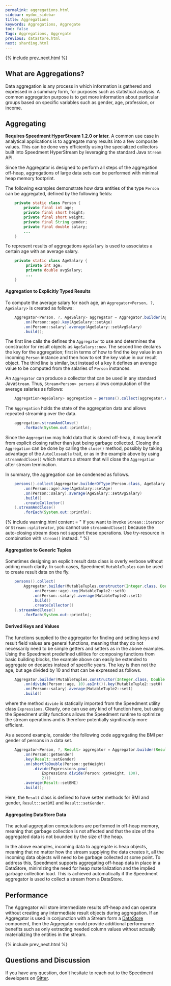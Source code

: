 ```yaml
---
permalink: aggregations.html
sidebar: mydoc_sidebar
title: Aggregations
keywords: Aggregations, Aggregate
toc: false
Tags: Aggregations, Aggregate
previous: datastore.html
next: sharding.html
---
```


{% include prev_next.html %}

## What are Aggregations?
Data aggregation is any process in which information is gathered and expressed in a summary form, for purposes such as statistical analysis. A common aggregation purpose is to get more information about particular groups based on specific variables such as gender, age, profession, or income.

## Aggregating

**Requires Speedment HyperStream 1.2.0 or later.** 
A common use case in analytical applications is to aggregate many results into a few composite values. 
This can be done very efficiently using the specialized collectors built into 
Speedment HyperStream by leveraging the standard Java `Stream` API.

Since the Aggregator is designed to perform all steps of the aggregation off-heap, aggregations 
of large data sets can be performed with minimal heap memory footprint. 

The following examples demonstrate how data entities of the type `Person` can be aggregated, defined by the following fields:

``` java
    private static class Person {
        private final int age;
        private final short height;
        private final short weight;        
        private final String gender;
        private final double salary;
        ...
    }
```

To represent results of aggregations `AgeSalary` is used to 
associates a certain age with an average salary.

``` java
    private static class AgeSalary {
         private int age;
         private double avgSalary;
         ...
    }
```

#### Aggregation to Explicitly Typed Results

To compute the average salary for each age, an `Aggregator<Person, ?, AgeSalary>` is created as follows:

``` java
    Aggregator<Person, ?, AgeSalary> aggregator = Aggregator.builder(AgeSalary::new)
        .on(Person::age).key(AgeSalary::setAge)
        .on(Person::salary).average(AgeSalary::setAvgSalary)
        .build();
```

The first line calls the defines the `Aggregator` to use and determines the constructor
for result objects as `AgeSalary::new`. The second line declares the key for the aggregation;
first in terms of how to find the key value in an incoming `Person` instance and then
how to set the key value in our result object. The third line is similar, but instead of
a key it defines an average value to be computed from the salaries of `Person` instances.

An `Aggregator` can produce a collector that can be used in any standard Java`Stream`. 
Thus, `Stream<Person> persons` allows computation of the average salaries as follows:

``` java
    Aggregation<AgeSalary> aggregation = persons().collect(aggregator.createCollector());
```

The `Aggregation` holds the state of the aggregation data and allows repeated streaming over 
the data. 

``` java
    aggregation.streamAndClose()
        .forEach(System.out::println);
```

Since the `Aggregation` may hold data that is stored off-heap, it may benefit from 
explicit closing rather than just being garbage collected. Closing the `Aggregation` can 
be done by calling the `close()` method, possibly by taking advantage of the `AutoCloseable` 
trait, or as in the example above by using `streamAndClose()` which returns a stream that 
will close the `Aggregation` after stream termination.

In summary, the aggregation can be condensed as follows. 

``` java
    persons().collect(Aggregator.builderOfType(Person.class, AgeSalary::new)
        .on(Person::age).key(AgeSalary::setAge)
        .on(Person::salary).average(AgeSalary::setAvgSalary)
        .build()
        .createCollector()
    ).streamAndClose()
        .forEach(System.out::println);
```

{% include warning.html content = "
If you want to invoke `Stream::iterator` or `Stream::spliterator`, you cannot use `streamAndClose()` because the auto-closing stream does not support these operations. Use try-resource in combination with `stream()` instead. 
" %}
#### Aggregation to Generic Tuples

Sometimes designing an explicit result data class is overly verbose without adding much
clarity. In such cases, Speedment `MutableTuples` can be used to create result data on the fly.

``` java
    persons().collect(
        Aggregator.builder(MutableTuples.constructor(Integer.class, Double.class))
            .on(Person::age).key(MutableTuple2::set0)
            .on(Person::salary).average(MutableTuple2::set1)
            .build()
            .createCollector()
    ).streamAndClose()
        .forEach(System.out::println);
```

#### Derived Keys and Values

The functions supplied to the aggregator for finding and setting keys and result field values are general functions,
meaning that they do not necessarily need to be simple getters and setters as in the above examples. Using the Speedment 
predefined utilities for composing functions from basic building blocks, the example above can easily be extended to
aggregate on decades instead of specific years. The key is then not the age, but age divided by 10 and that can
be expressed as follows.

``` java
    Aggregator.builder(MutableTuples.constructor(Integer.class, Double.class))
        .on(divide(Person::age, 10).asInt()).key(MutableTuple2::set0)
        .on(Person::salary).average(MutableTuple2::set1)
        .build()
```

where the method `divide` is statically imported from the Speedment utility class `Expressions`. Clearly, one can
use any kind of function here, but using the Speedment utility functions allows the Speedment runtime to optimize
the stream operations and is therefore potentially significantly more efficient.

As a second example, consider the following code aggregating the BMI per gender of persons in a data set.

``` java
    Aggregator<Person, ?, Result> aggregator = Aggregator.builder(Result::new)
        .on(Person::getGender)
        .key(Result::setGender)
        .on(shortToDouble(Person::getWeight)
            .divide(Expressions.pow(
                Expressions.divide(Person::getHeight, 100),
                2)))
        .average(Result::setBMI)
        .build();
```

Here, the `Result` class is defined to have setter methods for BMI and gender, `Result::setBMI` and `Result::setGender`.

#### Aggregating DataStore Data

The actual aggregation computations are performed in off-heap memory, meaning that garbage collection is not affected 
and that the size of the aggregated data is not bounded by the size of the heap. 

In the above examples, incoming data to aggregate is heap objects, meaning that no matter how the stream supplying the
data creates it, all the incoming data objects will need to be garbage collected at some point. To address this,
Speedment supports aggregating off-heap data in place in a DataStore, minimizing the need for heap materialization and 
the implied garbage collection load. This is achieved automatically if the Speedment aggregator is used to collect
a stream from a DataStore.


## Performance
The Aggregator will store intermediate results off-heap and can operate without creating any intermediate result objects during aggregation. If an Aggregator is used in conjunction with a Stream form a [DataStore](datastore.html#top) component, then the Aggregator could provide additional performance benefits such as only extracting needed column values without actually materializing the entities in the stream.

{% include prev_next.html %}

## Questions and Discussion
If you have any question, don't hesitate to reach out to the Speedment developers on [Gitter](https://gitter.im/speedment/speedment).
